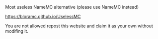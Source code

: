 Most useless NameMC alternative (please use NameMC instead)

https://bloramc.github.io/UselessMC

You are not allowed repost this website and claim it as your own without modifing it.
